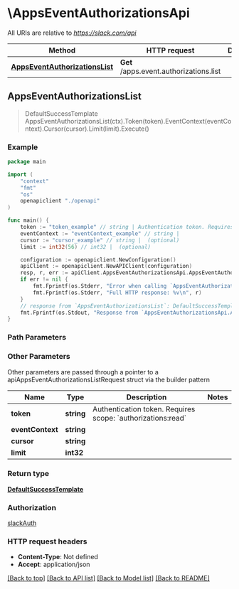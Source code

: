 # \AppsEventAuthorizationsApi

All URIs are relative to *https://slack.com/api*

Method | HTTP request | Description
------------- | ------------- | -------------
[**AppsEventAuthorizationsList**](AppsEventAuthorizationsApi.md#AppsEventAuthorizationsList) | **Get** /apps.event.authorizations.list | 



## AppsEventAuthorizationsList

> DefaultSuccessTemplate AppsEventAuthorizationsList(ctx).Token(token).EventContext(eventContext).Cursor(cursor).Limit(limit).Execute()





### Example

```go
package main

import (
    "context"
    "fmt"
    "os"
    openapiclient "./openapi"
)

func main() {
    token := "token_example" // string | Authentication token. Requires scope: `authorizations:read`
    eventContext := "eventContext_example" // string | 
    cursor := "cursor_example" // string |  (optional)
    limit := int32(56) // int32 |  (optional)

    configuration := openapiclient.NewConfiguration()
    apiClient := openapiclient.NewAPIClient(configuration)
    resp, r, err := apiClient.AppsEventAuthorizationsApi.AppsEventAuthorizationsList(context.Background()).Token(token).EventContext(eventContext).Cursor(cursor).Limit(limit).Execute()
    if err != nil {
        fmt.Fprintf(os.Stderr, "Error when calling `AppsEventAuthorizationsApi.AppsEventAuthorizationsList``: %v\n", err)
        fmt.Fprintf(os.Stderr, "Full HTTP response: %v\n", r)
    }
    // response from `AppsEventAuthorizationsList`: DefaultSuccessTemplate
    fmt.Fprintf(os.Stdout, "Response from `AppsEventAuthorizationsApi.AppsEventAuthorizationsList`: %v\n", resp)
}
```

### Path Parameters



### Other Parameters

Other parameters are passed through a pointer to a apiAppsEventAuthorizationsListRequest struct via the builder pattern


Name | Type | Description  | Notes
------------- | ------------- | ------------- | -------------
 **token** | **string** | Authentication token. Requires scope: &#x60;authorizations:read&#x60; | 
 **eventContext** | **string** |  | 
 **cursor** | **string** |  | 
 **limit** | **int32** |  | 

### Return type

[**DefaultSuccessTemplate**](DefaultSuccessTemplate.md)

### Authorization

[slackAuth](../README.md#slackAuth)

### HTTP request headers

- **Content-Type**: Not defined
- **Accept**: application/json

[[Back to top]](#) [[Back to API list]](../README.md#documentation-for-api-endpoints)
[[Back to Model list]](../README.md#documentation-for-models)
[[Back to README]](../README.md)

